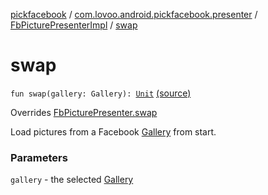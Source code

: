 [pickfacebook](../../index.md) / [com.lovoo.android.pickfacebook.presenter](../index.md) / [FbPicturePresenterImpl](index.md) / [swap](./swap.md)

# swap

`fun swap(gallery: Gallery): `[`Unit`](https://kotlinlang.org/api/latest/jvm/stdlib/kotlin/-unit/index.html) [(source)](https://github.com/lovoo/android-pickpic/blob/master/pickfacebook/src/main/kotlin/com/lovoo/android/pickfacebook/presenter/FbPicturePresenterImpl.kt#L27)

Overrides [FbPicturePresenter.swap](../../com.lovoo.android.pickfacebook.contract/-fb-picture-presenter/swap.md)

Load pictures from a Facebook [Gallery](#) from start.

### Parameters

`gallery` - the selected [Gallery](#)